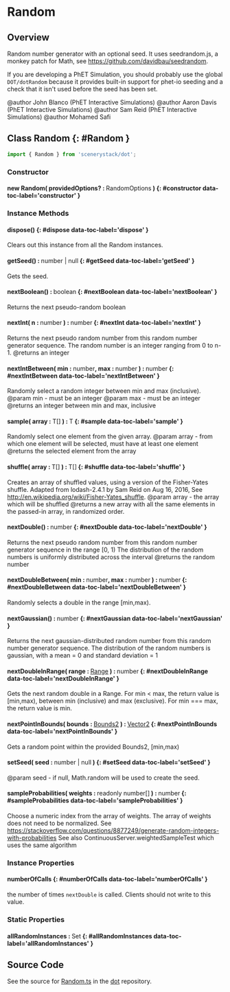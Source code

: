 # Random

## Overview

Random number generator with an optional seed.  It uses seedrandom.js, a monkey patch for Math, see
https://github.com/davidbau/seedrandom.

If you are developing a PhET Simulation, you should probably use the global `DOT/dotRandom` because it
provides built-in support for phet-io seeding and a check that it isn't used before the seed has been set.

@author John Blanco (PhET Interactive Simulations)
@author Aaron Davis (PhET Interactive Simulations)
@author Sam Reid (PhET Interactive Simulations)
@author Mohamed Safi

## Class Random {: #Random }


```js
import { Random } from 'scenerystack/dot';
```
### Constructor

#### new Random( providedOptions? : <span style="font-weight: 400;">RandomOptions</span> ) {: #constructor data-toc-label='constructor' }

### Instance Methods

#### dispose() {: #dispose data-toc-label='dispose' }

Clears out this instance from all the Random instances.

#### getSeed() : <span style="font-weight: 400;"><span style="color: hsla(calc(var(--md-hue) + 180deg),80%,40%,1);">number</span> | <span style="color: hsla(calc(var(--md-hue) + 180deg),80%,40%,1);">null</span></span> {: #getSeed data-toc-label='getSeed' }

Gets the seed.

#### nextBoolean() : <span style="font-weight: 400;"><span style="color: hsla(calc(var(--md-hue) + 180deg),80%,40%,1);">boolean</span></span> {: #nextBoolean data-toc-label='nextBoolean' }

Returns the next pseudo-random boolean

#### nextInt( n : <span style="font-weight: 400;"><span style="color: hsla(calc(var(--md-hue) + 180deg),80%,40%,1);">number</span></span> ) : <span style="font-weight: 400;"><span style="color: hsla(calc(var(--md-hue) + 180deg),80%,40%,1);">number</span></span> {: #nextInt data-toc-label='nextInt' }

Returns the next pseudo random number from this random number generator sequence.
The random number is an integer ranging from 0 to n-1.
@returns an integer

#### nextIntBetween( min : <span style="font-weight: 400;"><span style="color: hsla(calc(var(--md-hue) + 180deg),80%,40%,1);">number</span></span>, max : <span style="font-weight: 400;"><span style="color: hsla(calc(var(--md-hue) + 180deg),80%,40%,1);">number</span></span> ) : <span style="font-weight: 400;"><span style="color: hsla(calc(var(--md-hue) + 180deg),80%,40%,1);">number</span></span> {: #nextIntBetween data-toc-label='nextIntBetween' }

Randomly select a random integer between min and max (inclusive).
@param min - must be an integer
@param max - must be an integer
@returns an integer between min and max, inclusive

#### sample( array : <span style="font-weight: 400;">T[]</span> ) : <span style="font-weight: 400;">T</span> {: #sample data-toc-label='sample' }

Randomly select one element from the given array.
@param array - from which one element will be selected, must have at least one element
@returns the selected element from the array

#### shuffle( array : <span style="font-weight: 400;">T[]</span> ) : <span style="font-weight: 400;">T[]</span> {: #shuffle data-toc-label='shuffle' }

Creates an array of shuffled values, using a version of the Fisher-Yates shuffle.  Adapted from lodash-2.4.1 by
Sam Reid on Aug 16, 2016, See http://en.wikipedia.org/wiki/Fisher-Yates_shuffle.
@param array - the array which will be shuffled
@returns a new array with all the same elements in the passed-in array, in randomized order.

#### nextDouble() : <span style="font-weight: 400;"><span style="color: hsla(calc(var(--md-hue) + 180deg),80%,40%,1);">number</span></span> {: #nextDouble data-toc-label='nextDouble' }

Returns the next pseudo random number from this random number generator sequence in the range [0, 1)
The distribution of the random numbers is uniformly distributed across the interval
@returns the random number

#### nextDoubleBetween( min : <span style="font-weight: 400;"><span style="color: hsla(calc(var(--md-hue) + 180deg),80%,40%,1);">number</span></span>, max : <span style="font-weight: 400;"><span style="color: hsla(calc(var(--md-hue) + 180deg),80%,40%,1);">number</span></span> ) : <span style="font-weight: 400;"><span style="color: hsla(calc(var(--md-hue) + 180deg),80%,40%,1);">number</span></span> {: #nextDoubleBetween data-toc-label='nextDoubleBetween' }

Randomly selects a double in the range [min,max).

#### nextGaussian() : <span style="font-weight: 400;"><span style="color: hsla(calc(var(--md-hue) + 180deg),80%,40%,1);">number</span></span> {: #nextGaussian data-toc-label='nextGaussian' }

Returns the next gaussian-distributed random number from this random number generator sequence.
The distribution of the random numbers is gaussian, with a mean = 0 and standard deviation = 1

#### nextDoubleInRange( range : <span style="font-weight: 400;">[Range](../dot/Range.md)</span> ) : <span style="font-weight: 400;"><span style="color: hsla(calc(var(--md-hue) + 180deg),80%,40%,1);">number</span></span> {: #nextDoubleInRange data-toc-label='nextDoubleInRange' }

Gets the next random double in a Range.
For min &lt; max, the return value is [min,max), between min (inclusive) and max (exclusive).
For min === max, the return value is min.

#### nextPointInBounds( bounds : <span style="font-weight: 400;">[Bounds2](../dot/Bounds2.md)</span> ) : <span style="font-weight: 400;">[Vector2](../dot/Vector2.md)</span> {: #nextPointInBounds data-toc-label='nextPointInBounds' }

Gets a random point within the provided Bounds2, [min,max)

#### setSeed( seed : <span style="font-weight: 400;"><span style="color: hsla(calc(var(--md-hue) + 180deg),80%,40%,1);">number</span> | <span style="color: hsla(calc(var(--md-hue) + 180deg),80%,40%,1);">null</span></span> ) {: #setSeed data-toc-label='setSeed' }

@param seed - if null, Math.random will be used to create the seed.

#### sampleProbabilities( weights : <span style="font-weight: 400;">readonly <span style="color: hsla(calc(var(--md-hue) + 180deg),80%,40%,1);">number</span>[]</span> ) : <span style="font-weight: 400;"><span style="color: hsla(calc(var(--md-hue) + 180deg),80%,40%,1);">number</span></span> {: #sampleProbabilities data-toc-label='sampleProbabilities' }

Choose a numeric index from the array of weights.  The array of weights does not need to be normalized.
See https://stackoverflow.com/questions/8877249/generate-random-integers-with-probabilities
See also ContinuousServer.weightedSampleTest which uses the same algorithm

### Instance Properties

#### numberOfCalls {: #numberOfCalls data-toc-label='numberOfCalls' }

the number of times `nextDouble` is called. Clients should not write to this value.

### Static Properties

#### allRandomInstances : <span style="font-weight: 400;">Set</span> {: #allRandomInstances data-toc-label='allRandomInstances' }



## Source Code

See the source for [Random.ts](https://github.com/phetsims/dot/blob/main/js/Random.ts) in the [dot](https://github.com/phetsims/dot) repository.
